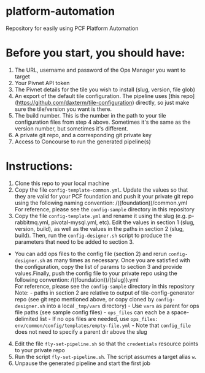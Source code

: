 # platform-automation
Repository for easily using PCF Platform Automation


# Before you start, you should have:

1. The URL, username and password of the Ops Manager you want to target
2. Your Pivnet API token
3. The Pivnet details for the tile you wish to install (slug, version, file glob)
4. An export of the default tile configuration. The pipeline uses [this repo] (https://github.com/daxterm/tile-configuration) directly, so just make sure the tile/version you want is there.
5. The build number. This is the number in the path to your tile configuration files from step 4 above. Sometimes it's the same as the version number, but sometimes it's different.
6. A private git repo, and a corresponding git private key
7. Access to Concourse to run the generated pipeline(s)

# Instructions:

1. Clone this repo to your local machine
2. Copy the file `config-template-common.yml`. Update the values so that they are valid for your PCF foundation and push it your private git repo using the following naming convention:
     <private-repo-root>/((foundation))/common.yml   
     For reference, please see the `config-sample` directory in this repository
3. Copy the file `config-template.yml` and rename it using the slug (e.g. p-rabbitmq.yml, pivotal-mysql.yml, etc). Edit the values in section 1 (slug, version, build), as well as the values in the paths in section 2 (slug, build). Then, run the `config-designer.sh` script to produce the parameters that need to be added to section 3.
- You can add ops files to the config file (section 2) and rerun `config-designer.sh` as many times as necessary. Once you are satisfied with the configuration, copy the list of params to section 3 and provide values.Finally, push the config file to your private repo using the following convention:
     <private-repo-root>/((foundation))/((slug)).yml   
     For reference, please see the `config-sample` directory in this repository
     Note:
      - paths in section 2 are relative to output of tile-config-generator repo (see git repo mentioned above, or copy cloned by `config-designer.sh` into a local `_tmp/vars` directory)
      - Use `vars` as parent for ops file paths (see sample config files)
      - `ops_files` can each be a space-delimited list
      - If no ops files are needed, use `ops_files:  env/common/config/templates/empty-file.yml`
      - Note that `config_file` does not need to specify a parent dir above the slug
4. Edit the file `fly-set-pipeline.sh` so that the `credentials` resource points to your private repo
5. Run the script `fly-set-pipeline.sh`. The script assumes a target alias `w`.
6. Unpause the generated pipeline and start the first job
